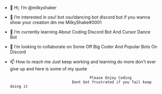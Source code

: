 - 👋 Hi, I’m @milkyshaker
- 👀 I’m interested in osu! bot osu!dancing bot discord bot if you wanna show your creation dm me MilkyShake#0001
- 🌱 I’m currently learning About Coding Discord Bot And Cursor Dance Bot
- 💞️ I’m looking to collaborate on Some Off Big Coder And Popular Bots On Discord
- 📫 How to reach me Just keep working and learning do more don't ever give up and here is some of my quote
                                           
                                          Please Enjoy Coding
                                  Dont Get frustrated if you fail keep doing it   
<!---
milkyshaker/milkyshaker is a ✨ special ✨ repository because its `README.md` (this file) appears on your GitHub profile.
You can click the Preview link to take a look at your changes.
--->
